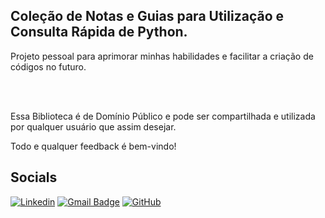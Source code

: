 ## Coleção de Notas e Guias para Utilização e Consulta Rápida de Python.

Projeto pessoal para aprimorar minhas habilidades e facilitar a criação de códigos no futuro.

<br/>
<br/>

Essa Biblioteca é de Domínio Público e pode ser compartilhada e utilizada por qualquer usuário que assim desejar.

Todo e qualquer feedback é bem-vindo!

## Socials
[![Linkedin](https://img.shields.io/badge/-LinkedIn/leomsantos-blue?style=flat-square&logo=Linkedin&logoColor=white&link=https://www.linkedin.com/in/leomsantos/)](https://www.linkedin.com/in/leomsantos/)
[![Gmail Badge](https://img.shields.io/badge/-leoms--98@hotmail.com-D14836?style=flat-square&logo=Gmail&logoColor=white)](mailto:leoms-98@hotmail.com)
[![GitHub](https://img.shields.io/github/followers/LeoMSgit?label=follow&style=social)](https://github.com/LeoMSgit)
